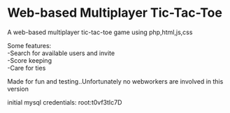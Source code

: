 # Web-based Multiplayer Tic-Tac-Toe
A web-based multiplayer tic-tac-toe game using php,html,js,css

Some features:  
-Search for available users and invite  
-Score keeping  
-Care for ties  
  
Made for fun and testing..Unfortunately no webworkers are involved in this version

initial mysql credentials:
root:t0vf3tIc7D
